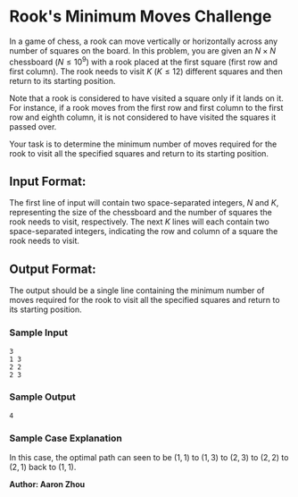 # Rook's Minimum Moves Challenge

In a game of chess, a rook can move vertically or horizontally across any number of squares on the board. In this problem, you are given an $N \times N$ chessboard ($N \leq 10^9$) with a rook placed at the first square (first row and first column). The rook needs to visit $K$ ($K \leq 12$) different squares and then return to its starting position.

Note that a rook is considered to have visited a square only if it lands on it. For instance, if a rook moves from the first row and first column to the first row and eighth column, it is not considered to have visited the squares it passed over.

Your task is to determine the minimum number of moves required for the rook to visit all the specified squares and return to its starting position.

## Input Format:

The first line of input will contain two space-separated integers, $N$ and $K$, representing the size of the chessboard and the number of squares the rook needs to visit, respectively. The next $K$ lines will each contain two space-separated integers, indicating the row and column of a square the rook needs to visit.

## Output Format:

The output should be a single line containing the minimum number of moves required for the rook to visit all the specified squares and return to its starting position.

### Sample Input

```
3
1 3
2 2
2 3
```

### Sample Output
```
4
```

### Sample Case Explanation
In this case, the optimal path can seen to be $(1, 1)$ to $(1, 3)$ to $(2, 3)$ to $(2, 2)$ to $(2, 1)$ back to $(1, 1)$. 

**Author: Aaron Zhou**
